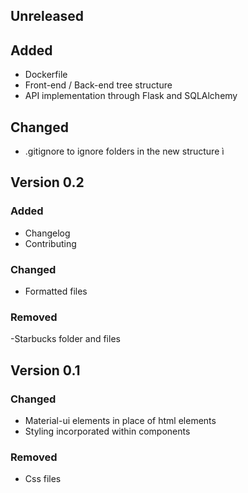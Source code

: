 ## Unreleased

## Added 
- Dockerfile
- Front-end / Back-end tree structure
- API implementation through Flask and SQLAlchemy

## Changed

- .gitignore to ignore folders in the new structure ì



## Version 0.2

### Added
- Changelog
- Contributing

### Changed
- Formatted files

### Removed 
-Starbucks folder and files

## Version 0.1

### Changed
- Material-ui elements in place of html elements
- Styling incorporated within components

### Removed 
- Css files 
